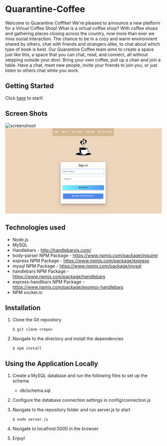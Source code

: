 
# Quarantine-Coffee
Welcome to Quarantine Cofffee! We're pleased to announce a new platform for a Virtual Coffee Shop!
What is a virtual coffee shop? With coffee shops and gathering places closing across the country, now more than ever we miss social interaction. The chance to be in a cozy and warm environment shared by others, chat with friends and strangers alike, to chat about which type of book is best. Our Quarantine Coffee team aims to create a space just like this, a space that you can chat, read, and connect, all without stepping outside your door. Bring your own coffee, pull up a chair and join a table. Have a chat, meet new people, invite your friends to join you, or just listen to others chat while you work.

## Getting Started
Click <a href="https://quarantine-coffee-life.herokuapp.com/">here</a> to start!

## Screen Shots
![screenshoot](public/img/screenshot1.png)
![screenshoot](public/img/screenshot2.png)

## Technologies used
- Node.js
- MySQL
- Handlebars - http://handlebarsjs.com/
- body-parser NPM Package - https://www.npmjs.com/package/inquirer
- express NPM Package - https://www.npmjs.com/package/express
- mysql NPM Package - https://www.npmjs.com/package/mysql
- handlebars NPM Package - https://www.npmjs.com/package/handlebars
- express-handlbars NPM Package - https://www.npmjs.com/package/express-handlebars
- NPM socket.io

## Installation
1. Clone the Git repository

   ```
   $ git clone <repo>
   ```
2. Navigate to the directory and install the dependencies 
   ```
   $ npm install
   ```

## Using the Application Locally
1. Create a MySQL database and run the following files to set up the schema
    * db/schema.sql
2. Configure the database connection settings in config/connection.js
3. Navigate to the repository folder and run server.js to start

   ```
   $ node server.js
   ```

4. Navigate to localhost:5000 in the browser

5. Enjoy!

